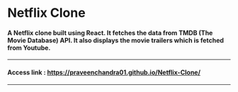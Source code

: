 # Netflix Clone
####  A Netflix clone built using React. It fetches the data from TMDB (The Movie Database) API. It also displays the movie trailers which is fetched from Youtube.
---
#### Access link : https://praveenchandra01.github.io/Netflix-Clone/
---
